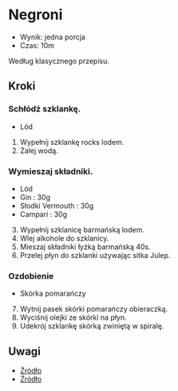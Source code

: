 # Negroni

- Wynik: jedna porcja
- Czas: 10m

Według klasycznego przepisu.

## Kroki

### Schłódź szklankę.

- Lód

1. Wypełnij szklankę rocks lodem.
2. Zalej wodą.

### Wymieszaj składniki.

- Lód
- Gin : 30g
- Słodki Vermouth : 30g
- Campari : 30g

3. Wypełnij szklanicę barmańską lodem.
4. Wlej alkohole do szklanicy.
5. Mieszaj składniki łyżką barmańską 40s.
6. Przelej płyn do szklanki używając sitka Julep.

### Ozdobienie

- Skórka pomarańczy

7. Wytnij pasek skórki pomarańczy obieraczką.
8. Wyciśnij olejki ze skórki na płyn.
9. Udekrój szklankę skórką zwiniętą w spiralę.

## Uwagi

- [Źródło](https://www.liquor.com/recipes/negroni/)
- [Źródło](https://en.wikipedia.org/wiki/Negroni)
